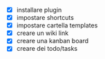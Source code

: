 - [x] installare plugin
- [x] impostare shortcuts
- [x] impostare cartella templates
- [x] creare un wiki link
- [x] creare una kanban board
- [x] creare dei todo/tasks